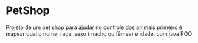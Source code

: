 # PetShop
Projeto de um pet shop  para ajudar no controle dos animais  primeiro é mapear qual o nome, raça, sexo (macho ou fêmea) e idade. com java POO
